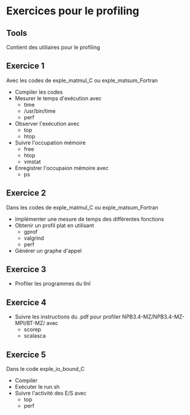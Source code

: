 # Exercices pour le profiling

## Tools 

Contient des utiliaires pour le profiling

## Exercice 1

Avec les codes de exple_matmul_C ou exple_matsum_Fortran

- Compiler les codes
- Mesurer le temps d'exécution avec 
    - time
    - /usr/bin/time 
    - perf
- Observer l'exécution avec 
    - top 
    - htop
- Suivre l'occupation mémoire 
    - free 
    - htop 
    - vmstat
- Enregistrer l'occupaion mémoire avec 
    - ps

## Exercice 2

Dans les codes de exple_matmul_C ou exple_matsum_Fortran

- Implémenter une mesure de temps des différentes fonctions 
- Obtenir un profil plat en utilisant 
    - gprof
    - valgrind 
    - perf
- Générer un graphe d'appel

## Exercice 3 

- Profiler les programmes du llnl

## Exercice 4 

- Suivre les instructions du .pdf pour profiler NPB3.4-MZ/NPB3.4-MZ-MPI/BT-MZ/ avec 
    - scorep
    - scalasca

## Exercice 5

Dans le code exple_io_bound_C 

- Compiler 
- Exécuter le run.sh
- Suivre l'activité des E/S avec 
    - top
    - perf



